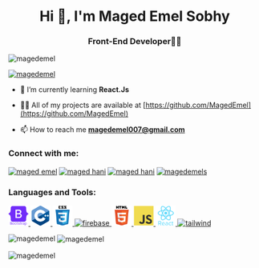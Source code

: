 <h1 align="center">Hi 👋, I'm Maged Emel Sobhy</h1>
<h3 align="center">Front-End Developer👨‍💻</h3>

<p align="left"> <img src="https://komarev.com/ghpvc/?username=magedemel&label=Profile%20views&color=0e75b6&style=flat" alt="magedemel" /> </p>

<p align="left"> <a href="https://github.com/ryo-ma/github-profile-trophy"><img src="https://github-profile-trophy.vercel.app/?username=magedemel" alt="magedemel" /></a> </p>

- 🌱 I’m currently learning **React.Js**

- 👨‍💻 All of my projects are available at [https://github.com/MagedEmel](https://github.com/MagedEmel)

- 📫 How to reach me **magedemel007@gmail.com**

<h3 align="left">Connect with me:</h3>
<p align="left">
<a href="https://linkedin.com/in/maged emel" target="blank"><img align="center" src="https://raw.githubusercontent.com/rahuldkjain/github-profile-readme-generator/master/src/images/icons/Social/linked-in-alt.svg" alt="maged emel" height="30" width="40" /></a>
<a href="https://fb.com/maged hani" target="blank"><img align="center" src="https://raw.githubusercontent.com/rahuldkjain/github-profile-readme-generator/master/src/images/icons/Social/facebook.svg" alt="maged hani" height="30" width="40" /></a>
<a href="https://instagram.com/maged hani" target="blank"><img align="center" src="https://raw.githubusercontent.com/rahuldkjain/github-profile-readme-generator/master/src/images/icons/Social/instagram.svg" alt="maged hani" height="30" width="40" /></a>
<a href="https://codeforces.com/profile/magedemels" target="blank"><img align="center" src="https://raw.githubusercontent.com/rahuldkjain/github-profile-readme-generator/master/src/images/icons/Social/codeforces.svg" alt="magedemels" height="30" width="40" /></a>
</p>

<h3 align="left">Languages and Tools:</h3>
<p align="left"> <a href="https://getbootstrap.com" target="_blank" rel="noreferrer"> <img src="https://raw.githubusercontent.com/devicons/devicon/master/icons/bootstrap/bootstrap-plain-wordmark.svg" alt="bootstrap" width="40" height="40"/> </a> <a href="https://www.w3schools.com/cpp/" target="_blank" rel="noreferrer"> <img src="https://raw.githubusercontent.com/devicons/devicon/master/icons/cplusplus/cplusplus-original.svg" alt="cplusplus" width="40" height="40"/> </a> <a href="https://www.w3schools.com/css/" target="_blank" rel="noreferrer"> <img src="https://raw.githubusercontent.com/devicons/devicon/master/icons/css3/css3-original-wordmark.svg" alt="css3" width="40" height="40"/> </a> <a href="https://firebase.google.com/" target="_blank" rel="noreferrer"> <img src="https://www.vectorlogo.zone/logos/firebase/firebase-icon.svg" alt="firebase" width="40" height="40"/> </a> <a href="https://www.w3.org/html/" target="_blank" rel="noreferrer"> <img src="https://raw.githubusercontent.com/devicons/devicon/master/icons/html5/html5-original-wordmark.svg" alt="html5" width="40" height="40"/> </a> <a href="https://developer.mozilla.org/en-US/docs/Web/JavaScript" target="_blank" rel="noreferrer"> <img src="https://raw.githubusercontent.com/devicons/devicon/master/icons/javascript/javascript-original.svg" alt="javascript" width="40" height="40"/> </a> <a href="https://reactjs.org/" target="_blank" rel="noreferrer"> <img src="https://raw.githubusercontent.com/devicons/devicon/master/icons/react/react-original-wordmark.svg" alt="react" width="40" height="40"/> </a> <a href="https://tailwindcss.com/" target="_blank" rel="noreferrer"> <img src="https://www.vectorlogo.zone/logos/tailwindcss/tailwindcss-icon.svg" alt="tailwind" width="40" height="40"/> </a> </p>

<p><img align="left" src="https://github-readme-stats.vercel.app/api/top-langs?username=magedemel&show_icons=true&locale=en&layout=compact" alt="magedemel" /></p>

<p>&nbsp;<img align="center" src="https://github-readme-stats.vercel.app/api?username=magedemel&show_icons=true&locale=en" alt="magedemel" /></p>

<p><img align="center" src="https://github-readme-streak-stats.herokuapp.com/?user=magedemel&" alt="magedemel" /></p>

